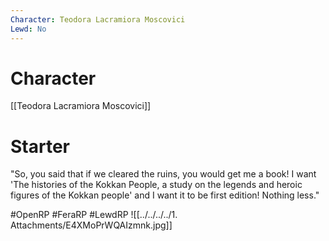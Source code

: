 ```yaml
---
Character: Teodora Lacramiora Moscovici
Lewd: No
---
```

# Character
[[Teodora Lacramiora Moscovici]]

# Starter
"So, you said that if we cleared the ruins, you would get me a book! I want 'The histories of the Kokkan People, a study on the legends and heroic figures of the Kokkan people' and I want it to be first edition! Nothing less."

#OpenRP #FeraRP #LewdRP 
![[../../../../1. Attachments/E4XMoPrWQAIzmnk.jpg]]